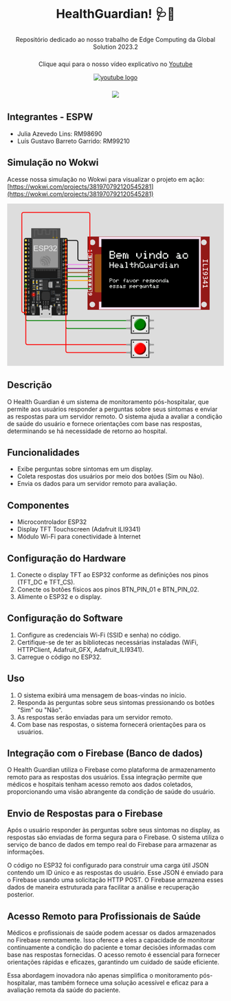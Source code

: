 <h1 align="center">HealthGuardian! 🩺💊</h1>

###

<p align="center">Repositório dedicado ao nosso trabalho de Edge Computing da Global Solution 2023.2</p>

###

<div align="center">
  <p align="center">Clique aqui para o nosso vídeo explicativo no <a href="https://www.youtube.com/">Youtube</a></p>
  <a href="https://www.youtube.com/">
    <img src="https://img.shields.io/static/v1?message=Youtube&logo=youtube&label=&color=FF0000&logoColor=white&labelColor=&style=for-the-badge" height="40" alt="youtube logo"  />
  </a>
</div>

###

<div align="center">
  <img height="200" src="https://i.pinimg.com/originals/70/37/d4/7037d478852af21357f038fac2d2e9f6.gif"  />
</div>

## Integrantes - ESPW
- Julia Azevedo Lins: RM98690
- Luís Gustavo Barreto Garrido: RM99210

## Simulação no Wokwi
Acesse nossa simulação no Wokwi para visualizar o projeto em ação: 
[https://wokwi.com/projects/381970792120545281](https://wokwi.com/projects/381970792120545281)

![Imagem do HealthGuardian no Wokwi](./HealthGuardian%20-%20Imagem%20no%20Wokwi.png)

## Descrição
O Health Guardian é um sistema de monitoramento pós-hospitalar, que permite aos usuários responder a perguntas sobre seus sintomas e enviar as respostas para um servidor remoto. O sistema ajuda a avaliar a condição de saúde do usuário e fornece orientações com base nas respostas, determinando se há necessidade de retorno ao hospital.

## Funcionalidades
- Exibe perguntas sobre sintomas em um display.
- Coleta respostas dos usuários por meio dos botões (Sim ou Não).
- Envia os dados para um servidor remoto para avaliação.

## Componentes
- Microcontrolador ESP32
- Display TFT Touchscreen (Adafruit ILI9341)
- Módulo Wi-Fi para conectividade à Internet

## Configuração do Hardware
1. Conecte o display TFT ao ESP32 conforme as definições nos pinos (TFT_DC e TFT_CS).
2. Conecte os botões físicos aos pinos BTN_PIN_01 e BTN_PIN_02.
3. Alimente o ESP32 e o display.

## Configuração do Software
1. Configure as credenciais Wi-Fi (SSID e senha) no código.
2. Certifique-se de ter as bibliotecas necessárias instaladas (WiFi, HTTPClient, Adafruit_GFX, Adafruit_ILI9341).
3. Carregue o código no ESP32.

## Uso
1. O sistema exibirá uma mensagem de boas-vindas no início.
2. Responda às perguntas sobre seus sintomas pressionando os botões "Sim" ou "Não".
3. As respostas serão enviadas para um servidor remoto.
4. Com base nas respostas, o sistema fornecerá orientações para os usuários.

## Integração com o Firebase (Banco de dados)

O Health Guardian utiliza o Firebase como plataforma de armazenamento remoto para as respostas dos usuários. Essa integração permite que médicos e hospitais tenham acesso remoto aos dados coletados, proporcionando uma visão abrangente da condição de saúde do usuário.

## Envio de Respostas para o Firebase

Após o usuário responder às perguntas sobre seus sintomas no display, as respostas são enviadas de forma segura para o Firebase. O sistema utiliza o serviço de banco de dados em tempo real do Firebase para armazenar as informações.

O código no ESP32 foi configurado para construir uma carga útil JSON contendo um ID único e as respostas do usuário. Esse JSON é enviado para o Firebase usando uma solicitação HTTP POST. O Firebase armazena esses dados de maneira estruturada para facilitar a análise e recuperação posterior.

## Acesso Remoto para Profissionais de Saúde

Médicos e profissionais de saúde podem acessar os dados armazenados no Firebase remotamente. Isso oferece a eles a capacidade de monitorar continuamente a condição do paciente e tomar decisões informadas com base nas respostas fornecidas. O acesso remoto é essencial para fornecer orientações rápidas e eficazes, garantindo um cuidado de saúde eficiente.

Essa abordagem inovadora não apenas simplifica o monitoramento pós-hospitalar, mas também fornece uma solução acessível e eficaz para a avaliação remota da saúde do paciente.
